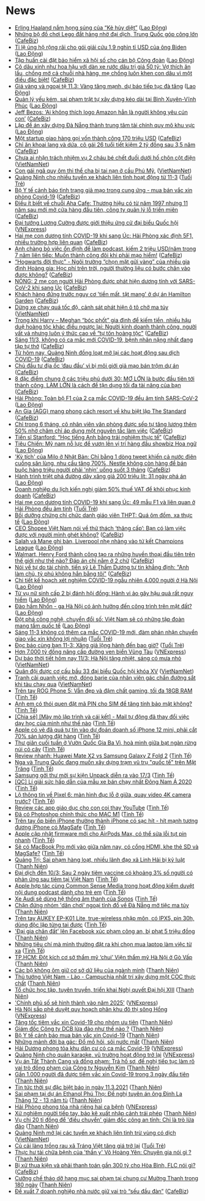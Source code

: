 # News

- [Erling Haaland nắm họng súng của “Kẻ hủy diệt”](https://laodong.vn/the-thao/erling-haaland-nam-hong-sung-cua-ke-huy-diet-887803.ldo) ([Lao Động](https://laodong.vn))
- [Những bộ đồ chơi Lego đắt hàng nhờ đại dịch, Trung Quốc góp công lớn](https://cafebiz.vn/nhung-bo-do-choi-lego-dat-hang-nho-dai-dich-trung-quoc-gop-cong-lon-20210311090223757.chn) ([CafeBiz](https://cafebiz.vn))
- [Tỉ lệ ủng hộ rộng rãi cho gói giải cứu 1,9 nghìn tỉ USD của ông Biden](https://laodong.vn/the-gioi/ti-le-ung-ho-rong-rai-cho-goi-giai-cuu-19-nghin-ti-usd-cua-ong-biden-887881.ldo) ([Lao Động](https://laodong.vn))
- [Tập huấn cài đặt bảo hiểm xã hội số cho cán bộ Công đoàn](https://laodong.vn/ldld-tphcm/tap-huan-cai-dat-bao-hiem-xa-hoi-so-cho-can-bo-cong-doan-887908.ldo) ([Lao Động](https://laodong.vn))
- [Cô dâu xinh như hoa hậu với dàn xe rước dâu trị giá 50 tỷ: Vợ thích ăn lẩu, chồng mở cả chuỗi nhà hàng, mẹ chồng luôn khen con dâu vì một điều đặc biệt!](https://cafebiz.vn/co-dau-xinh-nhu-hoa-hau-voi-dan-xe-ruoc-dau-tri-gia-50-ty-vo-thich-an-lau-chong-mo-ca-chuoi-nha-hang-me-chong-luon-khen-con-dau-vi-mot-dieu-dac-biet-20210311095213856.chn) ([CafeBiz](https://cafebiz.vn))
- [Giá vàng và ngoại tệ 11.3: Vàng tăng mạnh, dự báo tiếp tục đà tăng](https://laodong.vn/video-thoi-su/gia-vang-va-ngoai-te-113-vang-tang-manh-du-bao-tiep-tuc-da-tang-887911.ldo) ([Lao Động](https://laodong.vn))
- [Quản lý yếu kém, sai phạm trật tự xây dựng kéo dài tại Bình Xuyên-Vĩnh Phúc](https://laodong.vn/bat-dong-san/quan-ly-yeu-kem-sai-pham-trat-tu-xay-dung-keo-dai-tai-binh-xuyen-vinh-phuc-887733.ldo) ([Lao Động](https://laodong.vn))
- [Jeff Bezos: ‘Ai không thích logo Amazon hẳn là người không yêu cún con’](https://cafebiz.vn/jeff-bezos-ai-khong-thich-logo-amazon-han-la-nguoi-khong-yeu-cun-con-20210310173726775.chn) ([CafeBiz](https://cafebiz.vn))
- [Lập đề án xây dựng Đà Nẵng thành trung tâm tài chính quy mô khu vực](https://laodong.vn/xa-hoi/lap-de-an-xay-dung-da-nang-thanh-trung-tam-tai-chinh-quy-mo-khu-vuc-887893.ldo) ([Lao Động](https://laodong.vn))
- [Một startup giao hàng gọi vốn thành công 170 triệu USD](https://cafebiz.vn/mot-startup-giao-hang-goi-von-thanh-cong-170-trieu-usd-20210311090413964.chn) ([CafeBiz](https://cafebiz.vn))
- [Chỉ ăn khoai lang và dứa, cô gái 26 tuổi tiết kiệm 2 tỷ đồng sau 3,5 năm](https://cafebiz.vn/chi-an-khoai-lang-va-dua-co-gai-26-tuoi-tiet-kiem-2-ty-dong-sau-35-nam-20210311091502768.chn) ([CafeBiz](https://cafebiz.vn))
- [Chưa ai nhận trách nhiệm vụ 2 cháu bé chết đuối dưới hố chôn cột điện](http://vietnamnet.vn/vn/thoi-su/chua-ai-nhan-trach-nhiem-vu-2-chau-be-chet-duoi-duoi-ho-chon-cot-dien-718768.html) ([VietNamNet](https://vietnamnet.vn))
- [Con gái ngã quỵ ôm thi thể cha bị tai nạn ở cầu Phú Mỹ.](http://vietnamnet.vn/vn/thoi-su/an-toan-giao-thong/con-gai-nga-quy-om-thi-the-cha-bi-tai-nan-o-cau-phu-my-718772.html) ([VietNamNet](https://vietnamnet.vn))
- [Quảng Ninh cho nhiều tuyến xe khách liên tỉnh hoạt động từ 11-3](https://tuoitre.vn/quang-ninh-cho-nhieu-tuyen-xe-khach-lien-tinh-hoat-dong-tu-11-3-20210311075517272.htm) ([Tuổi Trẻ](https://tuoitre.vn))
- [Bộ Y tế cảnh báo tình trạng giả mạo trong cung ứng - mua bán vắc xin phòng Covid-19](https://cafebiz.vn/bo-y-te-canh-bao-tinh-trang-gia-mao-trong-cung-ung-mua-ban-vac-xin-phong-covid-19-20210311084612446.chn) ([CafeBiz](https://cafebiz.vn))
- [Điều ít biết về chuỗi Aha Cafe: Thương hiệu có từ năm 1997 nhưng 11 năm sau mới mở cửa hàng đầu tiên, công ty quản lý lỗ triền miên](https://cafebiz.vn/dieu-it-biet-ve-chuoi-aha-cafe-thuong-hieu-co-tu-nam-1997-nhung-11-nam-sau-moi-mo-cua-hang-dau-tien-cong-ty-quan-ly-lo-trien-mien-20210310180951739.chn) ([CafeBiz](https://cafebiz.vn))
- [Đại tướng Lương Cường được giới thiệu ứng cử đại biểu Quốc hội](https://vnexpress.net/dai-tuong-luong-cuong-duoc-gioi-thieu-ung-cu-dai-bieu-quoc-hoi-4246702.html) ([VNExpress](https://vnexpress.net))
- [Hai mẹ con dương tính COVID-19 khi sang Úc: Hải Phòng xác định 5F1, nhiều trường hợp liên quan](https://cafebiz.vn/hai-me-con-duong-tinh-covid-19-khi-sang-uc-hai-phong-xac-dinh-5f1-nhieu-truong-hop-lien-quan-20210311083746128.chn) ([CafeBiz](https://cafebiz.vn))
- [Anh chàng bỏ việc ổn định để làm podcast, kiếm 2 triệu USD/năm trong 7 năm liên tiếp: Muốn thành công đôi khi phải mạo hiểm!](https://cafebiz.vn/anh-chang-bo-viec-on-dinh-de-lam-podcast-kiem-2-trieu-usd-nam-trong-7-nam-lien-tiep-muon-thanh-cong-doi-khi-phai-mao-hiem-20210310151421773.chn) ([CafeBiz](https://cafebiz.vn))
- [“Hogwarts đời thực" - Ngôi trường “chọn mặt gửi vàng” của nhiều gia đình Hoàng gia: Học phí trên trời, người thường liệu có bước chân vào được không?](https://cafebiz.vn/hogwarts-doi-thuc-ngoi-truong-chon-mat-gui-vang-cua-nhieu-gia-dinh-hoang-gia-hoc-phi-tren-troi-nguoi-thuong-lieu-co-buoc-chan-vao-duoc-khong-20210311083658892.chn) ([CafeBiz](https://cafebiz.vn))
- [NÓNG: 2 mẹ con người Hải Phòng được phát hiện dương tính với SARS-CoV-2 khi sang Úc](https://cafebiz.vn/nong-2-me-con-nguoi-hai-phong-duoc-phat-hien-duong-tinh-voi-sars-cov-2-khi-sang-uc-20210311083525092.chn) ([CafeBiz](https://cafebiz.vn))
- [Khách hàng đứng trước nguy cơ 'tiền mất, tật mang' ở dự án Hamilton Garden](https://cafebiz.vn/khach-hang-dung-truoc-nguy-co-tien-mat-tat-mang-o-du-an-hamilton-garden-20210311083444299.chn) ([CafeBiz](https://cafebiz.vn))
- [Dừng xe chạy quá tốc độ, cảnh sát phát hiện ô tô chở ma túy](http://vietnamnet.vn/vn/thoi-su/dung-xe-chay-qua-toc-do-canh-sat-phat-hien-o-to-cho-ma-tuy-718756.html) ([VietNamNet](https://vietnamnet.vn))
- [Trong khi Harry – Meghan “bóc phốt” gia đình để kiếm tiền, nhiều hậu duệ hoàng tộc khác điều ngược lại: Người kinh doanh thành công, người vất vả nhưng luôn ý thức cao về “tự tôn hoàng tộc”](https://cafebiz.vn/trong-khi-harry-meghan-boc-phot-gia-dinh-de-kiem-tien-nhieu-hau-due-hoang-toc-khac-dieu-nguoc-lai-nguoi-kinh-doanh-thanh-cong-nguoi-vat-va-nhung-luon-y-thuc-cao-ve-tu-ton-hoang-toc-20210311083422324.chn) ([CafeBiz](https://cafebiz.vn))
- [Sáng 11/3, không có ca mắc mới COVID-19, bệnh nhân nặng nhất đang tập tự thở](https://cafebiz.vn/sang-11-3-khong-co-ca-mac-moi-covid-19-benh-nhan-nang-nhat-dang-tap-tu-tho-20210311083400639.chn) ([CafeBiz](https://cafebiz.vn))
- [Từ hôm nay, Quảng Ninh đồng loạt mở lại các hoạt động sau dịch COVID-19](https://cafebiz.vn/tu-hom-nay-quang-ninh-dong-loat-mo-lai-cac-hoat-dong-sau-dich-covid-19-20210311083036314.chn) ([CafeBiz](https://cafebiz.vn))
- [Chủ đầu tư địa ốc ‘đau đầu’ vì bị môi giới giả mạo bán trộm dự án](https://cafebiz.vn/chu-dau-tu-dia-oc-dau-dau-vi-bi-moi-gioi-gia-mao-ban-trom-du-an-20210311082750427.chn) ([CafeBiz](https://cafebiz.vn))
- [8 đặc điểm chung ở các triệu phú dưới 30: MƠ LỚN là bước đầu tiên tới thành công, LÀM LỚN là cách để tận dụng tối đa tài năng của bạn](https://cafebiz.vn/8-dac-diem-chung-o-cac-trieu-phu-duoi-30-mo-lon-la-buoc-dau-tien-toi-thanh-cong-lam-lon-la-cach-de-tan-dung-toi-da-tai-nang-cua-ban-20210308181850917.chn) ([CafeBiz](https://cafebiz.vn))
- [Hải Phòng: Toàn bộ F1 của 2 ca mắc COVID-19 đều âm tính SARS-CoV-2](https://laodong.vn/y-te/hai-phong-toan-bo-f1-cua-2-ca-mac-covid-19-deu-am-tinh-sars-cov-2-887877.ldo) ([Lao Động](https://laodong.vn))
- [An Gia (AGG) mang phong cách resort về khu biệt lập The Standard](https://cafebiz.vn/an-gia-agg-mang-phong-cach-resort-ve-khu-biet-lap-the-standard-20210310164641029.chn) ([CafeBiz](https://cafebiz.vn))
- [Chỉ trong 6 tháng, cô nhân viên văn phòng được sếp tự tăng lương thêm 50% nhờ chăm chỉ áp dụng một nguyên tắc làm việc](https://cafebiz.vn/chi-trong-6-thang-co-nhan-vien-van-phong-duoc-sep-tu-tang-luong-them-50-nho-cham-chi-ap-dung-mot-nguyen-tac-lam-viec-20210310160801475.chn) ([CafeBiz](https://cafebiz.vn))
- [Tiến sĩ Stanford: “Học tiếng Anh bằng trải nghiệm thực tế”](https://cafebiz.vn/tien-si-stanford-hoc-tieng-anh-bang-trai-nghiem-thuc-te-20210310155451782.chn) ([CafeBiz](https://cafebiz.vn))
- [Tiêu Chiến: Mỹ nam nỗ lực để vươn lên vị trí hàng đầu showbiz Hoa ngữ](https://laodong.vn/photo/tieu-chien-my-nam-no-luc-de-vuon-len-vi-tri-hang-dau-showbiz-hoa-ngu-887631.ldo) ([Lao Động](https://laodong.vn))
- ['Kỳ tích' của Milo ở Nhật Bản: Chỉ bằng 1 dòng tweet khiến cả nước điên cuồng săn lùng, nhu cầu tăng 700%, Nestle không còn hàng để bán buộc hàng triệu người phải 'nhịn' uống suốt 3 tháng](https://cafebiz.vn/ky-tich-cua-milo-o-nhat-ban-chi-bang-1-dong-tweet-khien-ca-nuoc-dien-cuong-san-lung-nhu-cau-tang-700-nestle-khong-con-hang-de-ban-buoc-hang-trieu-nguoi-phai-nhin-uong-suot-3-thang-20210310232727907.chn) ([CafeBiz](https://cafebiz.vn))
- [Hành trình triệt phá đường dây xăng giả 200 triệu lít: 31 ngày phá án](https://laodong.vn/phap-luat/hanh-trinh-triet-pha-duong-day-xang-gia-200-trieu-lit-31-ngay-pha-an-887766.ldo) ([Lao Động](https://laodong.vn))
- [Doanh nghiệp du lịch kiến nghị giảm 50% thuế VAT để khôi phục kinh doanh](https://cafebiz.vn/doanh-nghiep-du-lich-kien-nghi-giam-50-thue-vat-de-khoi-phuc-kinh-doanh-20210310181235494.chn) ([CafeBiz](https://cafebiz.vn))
- [Hai mẹ con dương tính COVID-19 khi sang Úc: 49 mẫu F1 và liên quan ở Hải Phòng đều âm tính](https://tuoitre.vn/hai-me-con-duong-tinh-covid-19-khi-sang-uc-49-mau-f1-va-lien-quan-o-hai-phong-deu-am-tinh-20210311073112585.htm) ([Tuổi Trẻ](https://tuoitre.vn))
- [Bồi dưỡng chứng chỉ chức danh giáo viên THPT: Quá ôm đồm, xa thực tế](https://laodong.vn/ban-doc/boi-duong-chung-chi-chuc-danh-giao-vien-thpt-qua-om-dom-xa-thuc-te-887870.ldo) ([Lao Động](https://laodong.vn))
- [CEO Shopee Việt Nam nói về thử thách ‘thăng cấp’: Bạn có làm việc được với người mình ghét không?](https://cafebiz.vn/ceo-shopee-viet-nam-noi-ve-thu-thach-thang-cap-ban-co-lam-viec-duoc-voi-nguoi-minh-ghet-khong-20210310161913467.chn) ([CafeBiz](https://cafebiz.vn))
- [Salah và Mane ghi bàn, Liverpool nhẹ nhàng vào tứ kết Champions League](https://laodong.vn/bong-da-quoc-te/salah-va-mane-ghi-ban-liverpool-nhe-nhang-vao-tu-ket-champions-league-887865.ldo) ([Lao Động](https://laodong.vn))
- [Walmart, Henry Ford thành công tạo ra những huyền thoại đầu tiên trên thế giới như thế nào? Đáp án chỉ nằm ở 2 chữ](https://cafebiz.vn/walmart-henry-ford-thanh-cong-tao-ra-nhung-huyen-thoai-dau-tien-tren-the-gioi-nhu-the-nao-dap-an-chi-nam-o-2-chu-20210308180649921.chn) ([CafeBiz](https://cafebiz.vn))
- [Nói về tự do tài chính, tiến sỹ Lê Thẩm Dương tự tin khẳng định: "Anh làm chủ, tỷ phú không hẳn bằng tôi"](https://cafebiz.vn/noi-ve-tu-do-tai-chinh-tien-sy-le-tham-duong-tu-tin-khang-dinh-anh-lam-chu-ty-phu-khong-han-bang-toi-20210310153620774.chn) ([CafeBiz](https://cafebiz.vn))
- [Chi tiết kế hoạch xét nghiệm COVID-19 ngẫu nhiên 4.000 người ở Hà Nội](https://laodong.vn/infographic/chi-tiet-ke-hoach-xet-nghiem-covid-19-ngau-nhien-4000-nguoi-o-ha-noi-886843.ldo) ([Lao Động](https://laodong.vn))
- [Từ vụ nữ sinh cấp 2 bị đánh hội đồng: Hành vi ảo gây hậu quả rất nguy hiểm](https://laodong.vn/video/tu-vu-nu-sinh-cap-2-bi-danh-hoi-dong-hanh-vi-ao-gay-hau-qua-rat-nguy-hiem-887726.ldo) ([Lao Động](https://laodong.vn))
- [Đào hầm Nhổn - ga Hà Nội có ảnh hưởng đến công trình trên mặt đất?](https://laodong.vn/video/dao-ham-nhon-ga-ha-noi-co-anh-huong-den-cong-trinh-tren-mat-dat-887827.ldo) ([Lao Động](https://laodong.vn))
- [Đột phá công nghệ, chuyển đổi số: Việt Nam sẽ có những tập đoàn mang tầm quốc tế](https://laodong.vn/kinh-te/dot-pha-cong-nghe-chuyen-doi-so-viet-nam-se-co-nhung-tap-doan-mang-tam-quoc-te-887798.ldo) ([Lao Động](https://laodong.vn))
- [Sáng 11-3 không có thêm ca mắc COVID-19 mới, đàm phán nhận chuyển giao vắc xin không lợi nhuận](https://tuoitre.vn/sang-11-3-khong-co-them-ca-mac-covid-19-moi-dam-phan-nhan-chuyen-giao-vac-xin-khong-loi-nhuan-20210311062906987.htm) ([Tuổi Trẻ](https://tuoitre.vn))
- [Đọc báo cùng bạn 11-3: Xăng giả lộng hành đến bao giờ?](https://tuoitre.vn/doc-bao-cung-ban-11-3-xang-gia-long-hanh-den-bao-gio-20210311032830194.htm) ([Tuổi Trẻ](https://tuoitre.vn))
- [Hơn 7.000 tỷ đồng nâng cấp đường ven biển Vũng Tàu](https://vnexpress.net/hon-7-000-ty-dong-nang-cap-duong-ven-bien-vung-tau-4246468.html) ([VNExpress](https://vnexpress.net))
- [Dự báo thời tiết hôm nay 11/3: Hà Nội tăng nhiệt, sáng có mưa nhỏ](http://vietnamnet.vn/vn/thoi-su/du-bao-thoi-tiet-hom-nay-11-3-ha-noi-tang-nhiet-sang-co-mua-nho-718700.html) ([VietNamNet](https://vietnamnet.vn))
- [Quân đội được cơ cấu bầu 33 đại biểu Quốc hội khóa XV](http://vietnamnet.vn/vn/thoi-su/quoc-phong/quan-doi-duoc-co-cau-bau-33-dai-bieu-quoc-hoi-khoa-xv-718603.html) ([VietNamNet](https://vietnamnet.vn))
- [Tranh cãi quanh việc mở, đóng barie của nhân viên gác chắn đường sắt khi tàu chạy qua](http://vietnamnet.vn/vn/thoi-su/tranh-cai-quanh-viec-mo-dong-barie-cua-nha-n-vie-n-ga-c-cha-n-du-o-ng-sa-t-khi-ta-u-cha-y-qua-718722.html) ([VietNamNet](https://vietnamnet.vn))
- [Trên tay ROG Phone 5: Vẫn đẹp và đậm chất gaming, tối đa 18GB RAM](https://tinhte.vn/thread/tren-tay-rog-phone-5-van-dep-va-dam-chat-gaming-toi-da-18gb-ram.3290480/) ([Tinh Tế](https://tinhte.vn))
- [Anh em có thói quen đặt mã PIN cho SIM để tăng tính bảo mật không?](https://tinhte.vn/thread/anh-em-co-thoi-quen-dat-ma-pin-cho-sim-de-tang-tinh-bao-mat-khong.3289822/) ([Tinh Tế](https://tinhte.vn))
- [[Chia sẻ] [Mày mò lập trình và cái kết] - Mail tự động đã thay đổi việc dạy học của mình như thế nào](https://tinhte.vn/thread/chia-se-may-mo-lap-trinh-va-cai-ket-mail-tu-dong-da-thay-doi-viec-day-hoc-cua-minh-nhu-the-nao.3290909/) ([Tinh Tế](https://tinhte.vn))
- [Apple có vẻ đã quá tự tin vào dự đoán doanh số iPhone 12 mini, phải cắt 70% sản lượng đặt hàng](https://tinhte.vn/thread/apple-co-ve-da-qua-tu-tin-vao-du-doan-doanh-so-iphone-12-mini-phai-cat-70-san-luong-dat-hang.3291251/) ([Tinh Tế](https://tinhte.vn))
- [Thư giãn cuối tuần ở Vườn Quốc Gia Ba Vì, hoà mình giữa bạt ngàn rừng núi cỏ cây](https://tinhte.vn/thread/thu-gian-cuoi-tuan-o-vuon-quoc-gia-ba-vi-hoa-minh-giua-bat-ngan-rung-nui-co-cay.3221495/) ([Tinh Tế](https://tinhte.vn))
- [Review nhanh: Huawei Mate X2 vs Samsung Galaxy Z Fold 2](https://tinhte.vn/thread/review-nhanh-huawei-mate-x2-vs-samsung-galaxy-z-fold-2.3289833/) ([Tinh Tế](https://tinhte.vn))
- [Nga và Trung Quốc đang muốn xây dựng trạm vũ trụ "quốc tế" trên Mặt Trăng](https://tinhte.vn/thread/nga-va-trung-quoc-dang-muon-xay-dung-tram-vu-tru-quoc-te-tren-mat-trang.3291028/) ([Tinh Tế](https://tinhte.vn))
- [Samsung gởi thư mời sự kiện Unpack diễn ra vào 17/3](https://tinhte.vn/thread/samsung-goi-thu-moi-su-kien-unpack-dien-ra-vao-17-3.3291186/) ([Tinh Tế](https://tinhte.vn))
- [[QC] Lí giải sức hấp dẫn của mẫu xe bán chạy nhất Đông Nam Á 2020](https://tinhte.vn/thread/qc-li-giai-suc-hap-dan-cua-mau-xe-ban-chay-nhat-dong-nam-a-2020.3291057/) ([Tinh Tế](https://tinhte.vn))
- [Lộ thông tin về Pixel 6: màn hình đục lỗ ở giữa, quay video 4K camera trước?](https://tinhte.vn/thread/lo-thong-tin-ve-pixel-6-man-hinh-duc-lo-o-giua-quay-video-4k-camera-truoc.3291150/) ([Tinh Tế](https://tinhte.vn))
- [Review các app giáo dục cho con coi thay YouTube](https://tinhte.vn/thread/review-cac-app-giao-duc-cho-con-coi-thay-youtube.3162964/) ([Tinh Tế](https://tinhte.vn))
- [Đã có Photoshop chính thức cho MAC M1](https://tinhte.vn/thread/da-co-photoshop-chinh-thuc-cho-mac-m1.3291261/) ([Tinh Tế](https://tinhte.vn))
- [Trên tay ốp biến iPhone thường thành iPhone có sạc hít - hít mạnh tương đương iPhone có MagSafe](https://tinhte.vn/thread/tren-tay-op-bien-iphone-thuong-thanh-iphone-co-sac-hit-hit-manh-tuong-duong-iphone-co-magsafe.3290817/) ([Tinh Tế](https://tinhte.vn))
- [Apple cập nhật firmware mới cho AirPods Max, có thể sửa lỗi tụt pin nhanh](https://tinhte.vn/thread/apple-cap-nhat-firmware-moi-cho-airpods-max-co-the-sua-loi-tut-pin-nhanh.3290799/) ([Tinh Tế](https://tinhte.vn))
- [Sẽ có MacBook Pro mới vào giữa năm nay, có cổng HDMI, khe thẻ SD và MagSafe?](https://tinhte.vn/thread/se-co-macbook-pro-moi-vao-giua-nam-nay-co-cong-hdmi-khe-the-sd-va-magsafe.3290960/) ([Tinh Tế](https://tinhte.vn))
- [Quảng Trị: Sai phạm hàng loạt, nhiều lãnh đạo xã Linh Hải bị kỷ luật](https://thanhnien.vn/thoi-su/quang-tri-sai-pham-hang-loat-nhieu-lanh-dao-xa-linh-hai-bi-ky-luat-1352457.html) ([Thanh Niên](https://thanhnien.vn))
- [Đại dịch đến 10/3: Sau 2 ngày tiêm vaccine có khoảng 3% số người có phản ứng sau tiêm tại Việt Nam](https://tinhte.vn/thread/dai-dich-den-10-3-sau-2-ngay-tiem-vaccine-co-khoang-3-so-nguoi-co-phan-ung-sau-tiem-tai-viet-nam.3291005/) ([Tinh Tế](https://tinhte.vn))
- [Apple hợp tác cùng Common Sense Media trong hoạt động kiểm duyệt nội dung podcast dành cho trẻ em](https://tinhte.vn/thread/apple-hop-tac-cung-common-sense-media-trong-hoat-dong-kiem-duyet-noi-dung-podcast-danh-cho-tre-em.3290391/) ([Tinh Tế](https://tinhte.vn))
- [Xe Audi sẽ dùng hệ thống âm thanh của Sonos](https://tinhte.vn/thread/xe-audi-se-dung-he-thong-am-thanh-cua-sonos.3291125/) ([Tinh Tế](https://tinhte.vn))
- [Chặn đứng nhóm 'dân chơi' ngoại tỉnh đổ về Đà Nẵng mở tiệc ma túy](https://thanhnien.vn/thoi-su/chan-dung-nhom-dan-choi-ngoai-tinh-do-ve-da-nang-mo-tiec-ma-tuy-1352443.html) ([Thanh Niên](https://thanhnien.vn))
- [Trên tay AUKEY EP-K01 Lite, true-wireless nhập môn, có IPX5, pin 30h, dùng độc lập từng tai được](https://tinhte.vn/thread/tren-tay-aukey-ep-k01-lite-true-wireless-nhap-mon-co-ipx5-pin-30h-dung-doc-lap-tung-tai-duoc.3288945/) ([Tinh Tế](https://tinhte.vn))
- ['Đại gia chân đất' lên Facebook xúc phạm công an, bị phạt 5 triệu đồng](https://thanhnien.vn/thoi-su/dai-gia-chan-dat-len-facebook-xuc-pham-cong-an-bi-phat-5-trieu-dong-1352462.html) ([Thanh Niên](https://thanhnien.vn))
- [Những tiêu chí mà mình thường đặt ra khi chọn mua laptop làm việc từ xa](https://tinhte.vn/thread/nhung-tieu-chi-ma-minh-thuong-dat-ra-khi-chon-mua-laptop-lam-viec-tu-xa.3289847/) ([Tinh Tế](https://tinhte.vn))
- [TP.HCM: Đột kích cơ sở thẩm mỹ ‘chui’ Viện thẩm mỹ Hà Nội ở Gò Vấp](https://thanhnien.vn/thoi-su/tphcm-dot-kich-co-so-tham-my-chui-vien-tham-my-ha-noi-o-go-vap-1352441.html) ([Thanh Niên](https://thanhnien.vn))
- [Các bộ không ôm giữ cơ sở dữ liệu của ngành mình](https://thanhnien.vn/thoi-su/cac-bo-khong-om-giu-co-so-du-lieu-cua-nganh-minh-1352405.html) ([Thanh Niên](https://thanhnien.vn))
- [Thủ tướng Việt Nam - Lào - Campuchia nhất trí xây dựng một COC thực chất](https://thanhnien.vn/thoi-su/thu-tuong-viet-nam-lao-campuchia-nhat-tri-xay-dung-mot-coc-thuc-chat-1352410.html) ([Thanh Niên](https://thanhnien.vn))
- [Tổ chức học tập, tuyên truyền, triển khai Nghị quyết Đại hội XIII](https://thanhnien.vn/thoi-su/to-chuc-hoc-tap-tuyen-truyen-trien-khai-nghi-quyet-dai-hoi-xiii-1352409.html) ([Thanh Niên](https://thanhnien.vn))
- ['Chính phủ số sẽ hình thành vào năm 2025'](https://vnexpress.net/chinh-phu-so-se-hinh-thanh-vao-nam-2025-4246609.html) ([VNExpress](https://vnexpress.net))
- [Hà Nội sắp phê duyệt quy hoạch phân khu đô thị sông Hồng](https://vnexpress.net/ha-noi-sap-phe-duyet-quy-hoach-phan-khu-do-thi-song-hong-4246629.html) ([VNExpress](https://vnexpress.net))
- [Tăng tốc tiêm vắc xin Covid-19 cho nhóm ưu tiên](https://thanhnien.vn/thoi-su/tang-toc-tiem-vac-xin-covid-19-cho-nhom-uu-tien-1352408.html) ([Thanh Niên](https://thanhnien.vn))
- [Giám đốc Công ty DCB lừa đảo như thế nào ?](https://thanhnien.vn/thoi-su/giam-doc-cong-ty-dcb-lua-dao-nhu-the-nao-1352398.html) ([Thanh Niên](https://thanhnien.vn))
- [Bộ Y tế cảnh báo mua bán vắc xin Covid-19](https://thanhnien.vn/thoi-su/bo-y-te-canh-bao-mua-ban-vac-xin-covid-19-1352406.html) ([Thanh Niên](https://thanhnien.vn))
- [Những mảnh đời ba gác: Đổ mồ hôi, sôi nước mắt](https://thanhnien.vn/thoi-su/nhung-manh-doi-ba-gac-do-mo-hoi-soi-nuoc-mat-1352341.html) ([Thanh Niên](https://thanhnien.vn))
- [Hải Dương phong tỏa khu dân cư có ca mắc Covid-19](https://vnexpress.net/hai-duong-phong-toa-khu-dan-cu-co-ca-mac-covid-19-4246622.html) ([VNExpress](https://vnexpress.net))
- [Quảng Ninh cho quán karaoke, vũ trường hoạt động trở lại](https://vnexpress.net/quang-ninh-cho-quan-karaoke-vu-truong-hoat-dong-tro-lai-4246607.html) ([VNExpress](https://vnexpress.net))
- [Vụ án Tất Thành Cang và đồng phạm: Trả hồ sơ, đề nghị tiếp tục làm rõ vai trò đồng phạm của Công ty Nguyễn Kim](https://thanhnien.vn/thoi-su/vu-an-tat-thanh-cang-va-dong-pham-tra-ho-so-de-nghi-tiep-tuc-lam-ro-vai-tro-dong-pham-cua-cong-ty-nguyen-kim-1352399.html) ([Thanh Niên](https://thanhnien.vn))
- [Gần 1.000 người đã được tiêm vắc xin Covid-19 trong 3 ngày đầu tiên](https://thanhnien.vn/thoi-su/gan-1000-nguoi-da-duoc-tiem-vac-xin-covid-19-trong-3-ngay-dau-tien-1352425.html) ([Thanh Niên](https://thanhnien.vn))
- [Tin tức thời sự đặc biệt báo in ngày 11.3.2021](https://thanhnien.vn/thoi-su/tin-tuc-thoi-su-dac-biet-bao-in-ngay-1132021-1352427.html) ([Thanh Niên](https://thanhnien.vn))
- [Sai phạm tại dự án Ethanol Phú Thọ: Đề nghị tuyên án ông Đinh La Thăng 12 - 13 năm tù](https://thanhnien.vn/thoi-su/sai-pham-tai-du-an-ethanol-phu-tho-de-nghi-tuyen-an-ong-dinh-la-thang-12-13-nam-tu-1352389.html) ([Thanh Niên](https://thanhnien.vn))
- [Hải Phòng phong tỏa nhà riêng hai ca bệnh](https://vnexpress.net/hai-phong-phong-toa-nha-rieng-hai-ca-benh-4246616.html) ([VNExpress](https://vnexpress.net))
- [Xử nghiêm người tiếp tay, bảo kê xuất nhập cảnh trái phép](https://thanhnien.vn/thoi-su/xu-nghiem-nguoi-tiep-tay-bao-ke-xuat-nhap-canh-trai-phep-1352412.html) ([Thanh Niên](https://thanhnien.vn))
- [Vụ chi 20 tỉ đồng để 'điều chuyển' giám đốc công an tỉnh: Chỉ là trò lừa đảo](https://thanhnien.vn/thoi-su/vu-chi-20-ti-dong-de-dieu-chuyen-giam-doc-cong-an-tinh-chi-la-tro-lua-dao-1352388.html) ([Thanh Niên](https://thanhnien.vn))
- [Quảng Ninh mở lại các tuyến xe khách liên tỉnh trừ vùng có dịch](http://vietnamnet.vn/vn/thoi-su/quang-ninh-mo-lai-cac-tuyen-xe-khach-lien-tinh-tru-vung-co-dich-718734.html) ([VietNamNet](https://vietnamnet.vn))
- [Củ cải làng trồng rau xã Tráng Việt tăng giá trở lại](https://tuoitre.vn/cu-cai-lang-trong-rau-xa-trang-viet-da-tang-gia-tro-lai-20210310202513677.htm) ([Tuổi Trẻ](https://tuoitre.vn))
- [Thực hư tài chữa bệnh của 'thần y' Võ Hoàng Yên: Chuyên gia nói gì ?](https://thanhnien.vn/thoi-su/thuc-hu-tai-chua-benh-cua-than-y-vo-hoang-yen-chuyen-gia-noi-gi-1352354.html) ([Thanh Niên](https://thanhnien.vn))
- [Bị xử thua kiện và phải thanh toán gần 300 tỷ cho Hòa Bình, FLC nói gì?](https://cafebiz.vn/bi-xu-thua-kien-va-phai-thanh-toan-gan-300-ty-cho-hoa-binh-flc-noi-gi-20210310222332166.chn) ([CafeBiz](https://cafebiz.vn))
- [Cưỡng chế tháo dỡ hạng mục sai phạm tại chung cư Mường Thanh trong 180 ngày](https://thanhnien.vn/thoi-su/cuong-che-thao-do-hang-muc-sai-pham-tai-chung-cu-muong-thanh-trong-180-ngay-1352356.html) ([Thanh Niên](https://thanhnien.vn))
- [Đề xuất 7 doanh nghiệp nhà nước giữ vai trò “sếu đầu đàn”](https://cafebiz.vn/de-xuat-7-doanh-nghiep-nha-nuoc-giu-vai-tro-seu-dau-dan-20210310220045187.chn) ([CafeBiz](https://cafebiz.vn))
